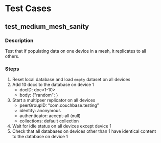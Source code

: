 # Test Cases

## test_medium_mesh_sanity

### Description

Test that if populating data on one device in a mesh, it replicates to all others.

### Steps

1. Reset local database and load `empty` dataset on all devices
2. Add 10 docs to the database on device 1
    - docID: doc<1-10>
    - body: {"random": <random-num>}
3. Start a multipeer replicator on all devices
    - peerGroupID: “com.couchbase.testing”
    - identity: anonymous
    - authenticator: accept-all (null)
    - collections: default collection
4. Wait for idle status on all devices except device 1
5. Check that all databases on devices other than 1 have identical content to the database on device 1
